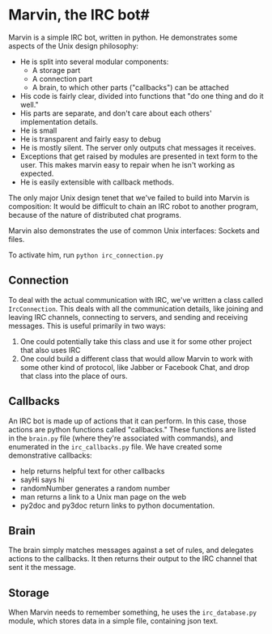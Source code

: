 # Marvin, the IRC bot#

Marvin is a simple IRC bot, written in python. He demonstrates some aspects of
the Unix design philosophy:
* He is split into several modular components:
  * A storage part 
  * A connection part 
  * A brain, to which other parts ("callbacks") can be attached
* His code is fairly clear, divided into functions that "do one thing and do it
    well."
* His parts are separate, and don't care about each others' implementation
    details.
* He is small
* He is transparent and fairly easy to debug
* He is mostly silent. The server only outputs chat messages it receives.
* Exceptions that get raised by modules are presented in text form to the user.
    This makes marvin easy to repair when he isn't working as expected.
* He is easily extensible with callback methods.

The only major Unix design tenet that we've failed to build into Marvin is
composition: It would be difficult to chain an IRC robot to another program,
because of the nature of distributed chat programs.

Marvin also demonstrates the use of common Unix interfaces: Sockets and
files.

To activate him, run `python irc_connection.py`


## Connection ##

To deal with the actual communication with IRC, we've written a class called
`IrcConnection`. This deals with all the communication details, like joining
and leaving IRC channels, connecting to servers, and sending and receiving
messages. This is useful primarily in two ways: 

1. One could potentially take this class and use it for some other project that
  also uses IRC
2. One could build a different class that would allow Marvin to work with some
  other kind of protocol, like Jabber or Facebook Chat, and drop that class
  into the place of ours.


## Callbacks ##

An IRC bot is made up of actions that it can perform. In this case, those
actions are python functions called "callbacks." These functions are listed
in the `brain.py` file (where they're associated with commands), and enumerated
in the `irc_callbacks.py` file. We have created some demonstrative callbacks:

* help returns helpful text for other callbacks
* sayHi says hi
* randomNumber generates a random number
* man returns a link to a Unix man page on the web
* py2doc and py3doc return links to python documentation.

## Brain ##

The brain simply matches messages against a set of rules, and delegates
actions to the callbacks. It then returns their output to the IRC channel 
that sent it the message.

## Storage ##

When Marvin needs to remember something, he uses the `irc_database.py` module,
which stores data in a simple file, containing json text.
